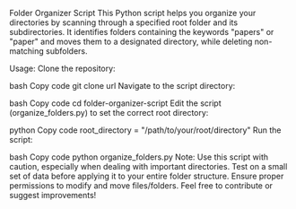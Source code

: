 Folder Organizer Script
This Python script helps you organize your directories by scanning through a specified root folder and its subdirectories. It identifies folders containing the keywords "papers" or "paper" and moves them to a designated directory, while deleting non-matching subfolders.

Usage:
Clone the repository:

bash
Copy code
git clone url
Navigate to the script directory:

bash
Copy code
cd folder-organizer-script
Edit the script (organize_folders.py) to set the correct root directory:

python
Copy code
root_directory = "/path/to/your/root/directory"
Run the script:

bash
Copy code
python organize_folders.py
Note:
Use this script with caution, especially when dealing with important directories.
Test on a small set of data before applying it to your entire folder structure.
Ensure proper permissions to modify and move files/folders.
Feel free to contribute or suggest improvements!

